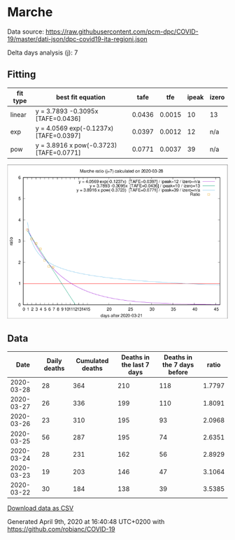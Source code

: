 # Marche

Data source: https://raw.githubusercontent.com/pcm-dpc/COVID-19/master/dati-json/dpc-covid19-ita-regioni.json

Delta days analysis (j): 7

## Fitting 
|fit type|best fit equation|tafe|tfe|ipeak|izero|
|-------|-----|--------|------|---|---|
|linear|y = 3.7893 -0.3095x  [TAFE=0.0436]|0.0436|0.0015|10|13|
|exp|y = 4.0569 exp(-0.1237x)  [TAFE=0.0397]|0.0397|0.0012|12|n/a|
|pow|y = 3.8916 x pow(-0.3723)  [TAFE=0.0771]|0.0771|0.0037|39|n/a|

![Plot](COVID-19_marche_j7_2020-03-28.png)

## Data
|Date|Daily deaths|Cumulated deaths|Deaths in the last 7 days|Deaths in the 7 days before|ratio|
|----|----------|-----------|-------|--------------------|-----|
|2020-03-28|28|364|210|118|1.7797|
|2020-03-27|26|336|199|110|1.8091|
|2020-03-26|23|310|195|93|2.0968|
|2020-03-25|56|287|195|74|2.6351|
|2020-03-24|28|231|162|56|2.8929|
|2020-03-23|19|203|146|47|3.1064|
|2020-03-22|30|184|138|39|3.5385|

[Download data as CSV](COVID-19_marche_j7_2020-03-28.csv)

Generated April 9th, 2020 at 16:40:48 UTC+0200 with https://github.com/robianc/COVID-19
